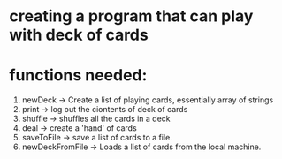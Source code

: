 # creating a program that can play with deck of cards

# functions needed:
1. newDeck          -> Create a list of playing cards, essentially array of strings
2. print            -> log out the ciontents of deck of cards
3. shuffle          -> shuffles all the cards in a deck
4. deal             -> create a 'hand' of cards
5. saveToFile       -> save a list of cards to a file.
6. newDeckFromFile  -> Loads a list of cards from the local machine.